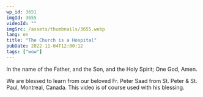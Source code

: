 ```yaml
---
wp_id: 3651
imgId: 3655
videoId: ""
imgSrc: /assets/thumbnails/3655.webp
lang: en
title: "The Church is a Hospital"
pubDate: 2022-11-04T12:00:12
tags: ["wow"]
---
```


<p>In the name of the Father, and the Son, and the Holy Spirit; One God, Amen. </p>
<p>We are blessed to learn from our beloved Fr. Peter Saad from St. Peter & St. Paul, Montreal, Canada. This video is of course used with his blessing.</p>
